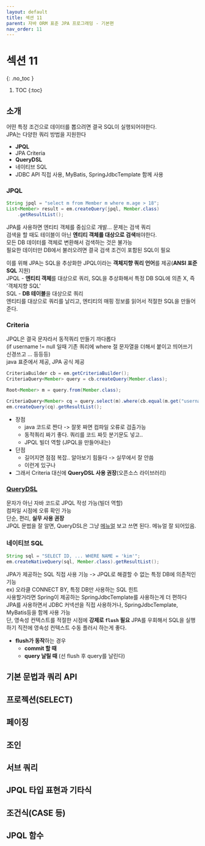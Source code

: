 ```yaml
---
layout: default
title: 섹션 11
parent: 자바 ORM 표준 JPA 프로그래밍 - 기본편
nav_order: 11
---
```


# 섹션 11
{: .no_toc }

1. TOC
{:toc}

## 소개

어떤 특정 조건으로 데이터를 뽑으려면 결국 SQL이 실행되어야한다.  
JPA는 다양한 쿼리 방법을 지원한다
- **JPQL**
- JPA Criteria
- **QueryDSL**
- 네이티브 SQL
- JDBC API 직접 사용, MyBatis, SpringJdbcTemplate 함께 사용

### JPQL

```java
String jpql = "select m from Member m where m.age > 18";
List<Member> result = em.createQuery(jpql, Member.class)
    .getResultList();
```
JPA를 사용하면 엔티티 객체를 중심으로 개발... 문제는 검색 쿼리  
검색을 할 때도 테이블이 아닌 **엔티티 객체를 대상으로 검색**해야한다.  
모든 DB 데이터를 객체로 변환해서 검색하는 것은 불가능  
필요한 데이터만 DB에서 불러오려면 결국 검색 조건이 포함된 SQL이 필요  

이를 위해 JPA는 SQL을 추상화한 JPQL이라는 **객체지향 쿼리 언어**를 제공(**ANSI 표준 SQL** 지원)  
JPQL - **엔티티 객체**를 대상으로 쿼리, SQL을 추상화해서 특정 DB SQL에 의존 X, 즉 '객체지향 SQL'  
SQL - **DB 테이블**을 대상으로 쿼리  
엔티티를 대상으로 쿼리를 날리고, 엔티티의 매핑 정보를 읽어서 적절한 SQL을 만들어준다.  

### Criteria

JPQL은 결국 문자라서 동적쿼리 만들기 까다롭다  
(if username != null 일때 기존 쿼리에 where 절 문자열을 더해서 붙이고 띄어쓰기 신경쓰고 ... 등등등)  
java 표준에서 제공, JPA 공식 제공  
```java
CriteriaBuilder cb = em.getCriteriaBuilder();
CriteriaQuery<Member> query = cb.createQuery(Member.class);

Root<Member> m = query.from(Member.class);

CriteriaQuery<Member> cq = query.select(m).where(cb.equal(m.get("username"), "kim"));
em.createQuery(cq).getResultList();
```
- 장점
  - java 코드로 짠다 -> 잘못 짜면 컴파일 오류로 검출가능
  - 동적쿼리 짜기 좋다. 쿼리를 코드 짜듯 분기문도 넣고..
  - JPQL 빌더 역할 (JPQL을 만들어내는)
- 단점
  - 길어지면 점점 복잡.. 알아보기 힘들다 -> 실무에서 잘 안씀
  - 이런게 있구나
- 그래서 Criteria 대신에 **QueryDSL 사용 권장**(오픈소스 라이브러리)

### [QueryDSL](http://querydsl.com/)

문자가 아닌 자바 코드로 JPQL 작성 가능(빌더 역할)  
컴파일 시점에 오류 확인 가능  
단순, 편리, **실무 사용 권장**  
JPQL 문법을 잘 알면, QueryDSL은 그냥 [메뉴얼](http://querydsl.com/) 보고 쓰면 된다. 메뉴얼 잘 되어있음.  

### 네이티브 SQL

```java
String sql = "SELECT ID, ... WHERE NAME = 'kim'";
em.createNativeQuery(sql, Member.class).getResultList();
```  
JPA가 제공하는 SQL 직접 사용 기능 -> JPQL로 해결할 수 없는 특정 DB에 의존적인 기능  
ex) 오라클 CONNECT BY, 특정 DB만 사용하는 SQL 힌트  
사용할거라면 Spring이 제공하는 SpringJdbcTemplate를 사용하는게 더 편하다  
JPA를 사용하면서 JDBC 커넥션을 직접 사용하거나, SpringJdbcTemplate, MyBatis등을 함께 사용 가능  
단, 영속성 컨텍스트를 적절한 시점에 **강제로 `flush` 필요**
JPA를 우회해서 SQL을 실행하기 직전에 영속성 컨텍스트 수동 플러시 하는게 좋다.  
- **flush가 동작**하는 경우
  - **commit 할 때**
  - **query 날릴 때** (선 flush 후 query를 날린다)

## 기본 문법과 쿼리 API



## 프로젝션(SELECT)



## 페이징



## 조인



## 서브 쿼리



## JPQL 타입 표현과 기타식



## 조건식(CASE 등)



## JPQL 함수

